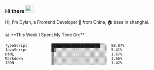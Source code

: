 ### Hi there <img src="https://media.giphy.com/media/hvRJCLFzcasrR4ia7z/giphy.gif" width="25px">

<!-- ![visitors](https://visitor-badge.glitch.me/badge?page_id=dislfyer.dislfyer) --!>

Hi, I'm Dylan, a Frontend Developer 🚀 from China, 🏠 base in shanghai.
<br/>
<br/>

📊 **This Week I Spent My Time On:**


<!--START_SECTION:waka-->

```text
TypeScript           ██████████████████████░░░  88.87%
JavaScript           █▒░░░░░░░░░░░░░░░░░░░░░░░  5.41%
HTML                 ▒░░░░░░░░░░░░░░░░░░░░░░░░  1.67%
Markdown             ▒░░░░░░░░░░░░░░░░░░░░░░░░  1.66%
JSON                 ▒░░░░░░░░░░░░░░░░░░░░░░░░  1.42%
```

<!--END_SECTION:waka-->

<!--
**About Me:**
 -->
